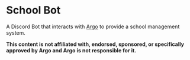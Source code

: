 # School Bot

A Discord Bot that interacts with [Argo](https://www.portaleargo.it) to	provide a	school management	system.

**This content is not affiliated with, endorsed, sponsored, or specifically approved by Argo and Argo is not responsible for it.**
